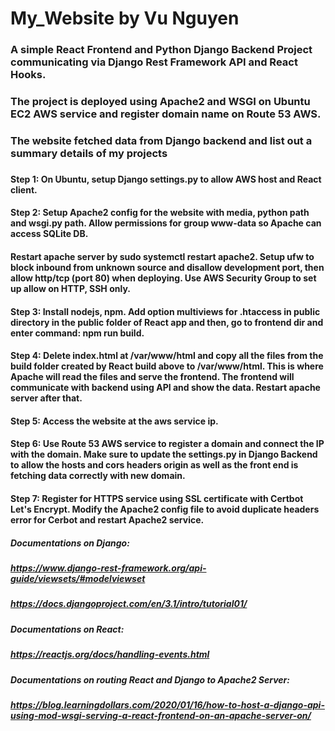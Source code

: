 # My_Website by Vu Nguyen

### A simple React Frontend and Python Django Backend Project communicating via Django Rest Framework API and React Hooks. 

### The project is deployed using Apache2 and WSGI on Ubuntu EC2 AWS service and register domain name on Route 53 AWS. 

### The website fetched data from Django backend and list out a summary details of my projects
###
###
#### Step 1: On Ubuntu, setup Django settings.py to allow AWS host and React client. 
####
#### Step 2: Setup Apache2 config for the website with media, python path and wsgi.py path. Allow permissions for group www-data so Apache can access SQLite DB. 
#### Restart apache server by sudo systemctl restart apache2. Setup ufw to block inbound from unknown source and disallow development port, then allow http/tcp (port 80) when deploying. Use AWS Security Group to set up allow on HTTP, SSH only. 
####
#### Step 3: Install nodejs, npm. Add option multiviews for .htaccess in public directory in the public folder of React app and then, go to frontend dir and enter command: npm run build.
####
#### Step 4: Delete index.html at /var/www/html and copy all the files from the build folder created by React build above to /var/www/html. This is where Apache will read the files and serve the frontend. The frontend will communicate with backend using API and show the data. Restart apache server after that.
####
#### Step 5: Access the website at the aws service ip. 
####
#### Step 6: Use Route 53 AWS service to register a domain and connect the IP with the domain. Make sure to update the settings.py in Django Backend to allow the hosts and cors headers origin as well as the front end is fetching data correctly with new domain.
####
#### Step 7: Register for HTTPS service using SSL certificate with Certbot Let's Encrypt. Modify the Apache2 config file to avoid duplicate headers error for Cerbot and restart Apache2 service.
####
####
##### Documentations on Django:
##### https://www.django-rest-framework.org/api-guide/viewsets/#modelviewset
##### https://docs.djangoproject.com/en/3.1/intro/tutorial01/

##### Documentations on React:
##### https://reactjs.org/docs/handling-events.html

##### Documentations on routing React and Django to Apache2 Server:
##### https://blog.learningdollars.com/2020/01/16/how-to-host-a-django-api-using-mod-wsgi-serving-a-react-frontend-on-an-apache-server-on/
